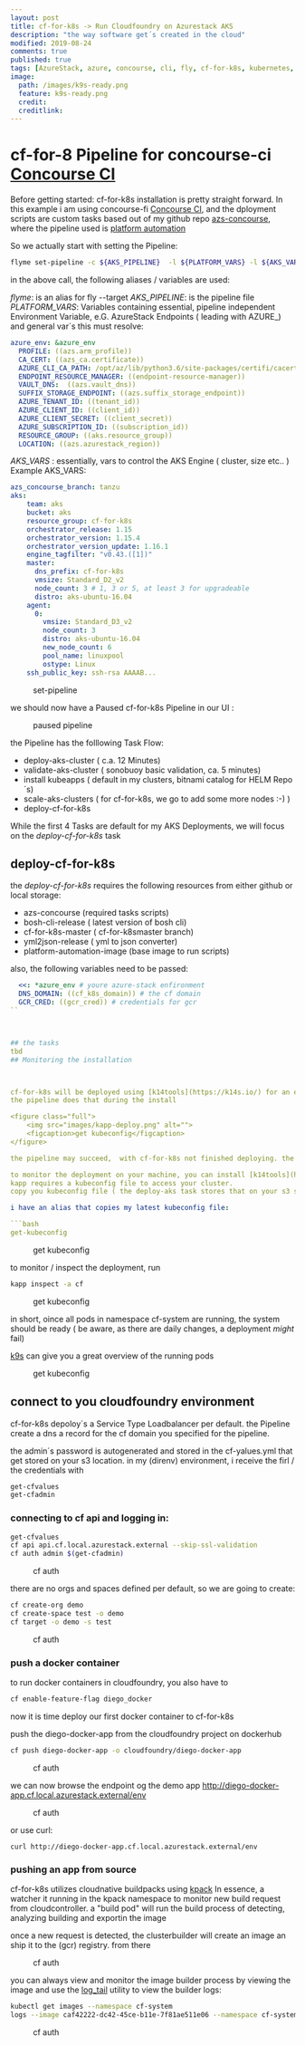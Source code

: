 ```yaml
---
layout: post
title: cf-for-k8s -> Run Cloudfoundry on Azurestack AKS
description: "the way software get´s created in the cloud"
modified: 2019-08-24
comments: true
published: true
tags: [AzureStack, azure, concourse, cli, fly, cf-for-k8s, kubernetes, cloudfoundry]
image:
  path: /images/k9s-ready.png
  feature: k9s-ready.png
  credit: 
  creditlink: 
---
```


# cf-for-8 Pipeline for concourse-ci [Concourse CI](https://concourse-ci.org/) 

Before getting started:
cf-for-k8s installation is pretty straight forward. In this example i am using concourse-fi [Concourse CI](https://concourse-ci.org/), and the dployment scripts are custom tasks based out of my github repo [azs-concourse](https://github.com/bottkars/azs-concourse/tree/tanzu), where the pipeline used is [platform automation](https://raw.githubusercontent.com/bottkars/platform-automation/tanzu/pipeline_azurestack_aksengine.yml)

So we actually start with setting the Pipeline:

```bash
flyme set-pipeline -c ${AKS_PIPELINE}  -l ${PLATFORM_VARS} -l ${AKS_VARS} -p ${AKS_CLUSTER} -v cf_k8s_domain=cf.local.azurestack.external
```
in the above call, the following aliases / variables are used:

*flyme*:  is an alias for fly --target
*AKS_PIPELINE*: is the pipeline file
*PLATFORM_VARS*: Variables containing essential, pipeline independent Environment Variable, e.G. AzureStack Endpoints ( leading with AZURE_) and general var´s 
  this must resolve:
  ```yaml
  azure_env: &azure_env
    PROFILE: ((azs.arm_profile))
    CA_CERT: ((azs_ca.certificate))
    AZURE_CLI_CA_PATH: /opt/az/lib/python3.6/site-packages/certifi/cacert.pem
    ENDPOINT_RESOURCE_MANAGER: ((endpoint-resource-manager))
    VAULT_DNS:  ((azs.vault_dns))
    SUFFIX_STORAGE_ENDPOINT: ((azs.suffix_storage_endpoint))
    AZURE_TENANT_ID: ((tenant_id))
    AZURE_CLIENT_ID: ((client_id))
    AZURE_CLIENT_SECRET: ((client_secret))
    AZURE_SUBSCRIPTION_ID: ((subscription_id))
    RESOURCE_GROUP: ((aks.resource_group))
    LOCATION: ((azs.azurestack_region))
  ```

*AKS_VARS* : essentially, vars to control the AKS Engine ( cluster, size etc.. ) 
Example AKS_VARS:

```yaml
azs_concourse_branch: tanzu
aks:
    team: aks
    bucket: aks
    resource_group: cf-for-k8s
    orchestrator_release: 1.15
    orchestrator_version: 1.15.4
    orchestrator_version_update: 1.16.1
    engine_tagfilter: "v0.43.([1])"
    master:
      dns_prefix: cf-for-k8s
      vmsize: Standard_D2_v2
      node_count: 3 # 1, 3 or 5, at least 3 for upgradeable
      distro: aks-ubuntu-16.04
    agent:
      0:
        vmsize: Standard_D3_v2
        node_count: 3
        distro: aks-ubuntu-16.04
        new_node_count: 6
        pool_name: linuxpool
        ostype: Linux
    ssh_public_key: ssh-rsa AAAAB... 
  ```
<figure class="full">
	<img src="/images/cf_for_k8s_set_pipeline.png" alt="">
	<figcaption>set-pipeline</figcaption>
</figure>  

we should now have a Paused cf-for-k8s Pipeline in our UI :

<figure class="full">
	<img src="/images/cf_for_k8s_paused_pipeline.png" alt="">
	<figcaption>paused pipeline</figcaption>
</figure>  

the Pipeline has the folllowing Task Flow:

- deploy-aks-cluster ( c.a. 12 Minutes)
- validate-aks-cluster ( sonobuoy basic validation, ca. 5 minutes)
- install kubeapps ( default in my clusters, bitnami catalog for HELM Repo´s)
- scale-aks-clusters ( for cf-for-k8s, we go to add some more nodes :-) )
- deploy-cf-for-k8s

While the first 4 Tasks are default for my AKS Deployments, we will focus on the *deploy-cf-for-k8s* task

## deploy-cf-for-k8s

the *deploy-cf-for-k8s*  requires the following resources from either github or local storage:
- azs-concourse (required tasks scripts)
- bosh-cli-release ( latest version of bosh cli)
- cf-for-k8s-master ( cf-for-k8smaster branch)
- yml2json-release ( yml to json converter)
- platform-automation-image (base image to run scripts)

also, the following variables need to be passed:

```yaml
  <<: *azure_env # youre azure-stack enfironment 
  DNS_DOMAIN: ((cf_k8s_domain)) # the cf domain
  GCR_CRED: ((gcr_cred)) # credentials for gcr
``     



## the tasks
tbd
## Monitoring the installation



cf-for-k8s will be deployed using [k14tools](https://k14s.io/) for an easy composable deployment.
the pipeline does that during the install

<figure class="full">
	<img src="images/kapp-deploy.png" alt="">
	<figcaption>get kubeconfig</figcaption>
</figure>

the pipeline may succeed,  with cf-for-k8s not finished deploying. the deployment time varies on multiple factors including internet speed. however, the kapp deployment may still be ongoing when the pipeline is finished.

to monitor the deployment on your machine, you can install [k14tools](https://k14s.io/) on your machine following the instructions on their site. 
kapp requires a kubeconfig file to access your cluster.
copy you kubeconfig file ( the deploy-aks task stores that on your s3 store after deployment)

i have an alias that copies my latest kubeconfig file:

```bash
get-kubeconfig
```
<figure class="full">
	<img src="images/get-kubeconfig.png" alt="">
	<figcaption>get kubeconfig</figcaption>
</figure>

to monitor / inspect the deployment, run

```bash
kapp inspect -a cf
```
<figure class="full">
	<img src="images/kapp-inspect.png" alt="">
	<figcaption>get kubeconfig</figcaption>
</figure>

in short, oince all pods in namespace cf-system are running, the system should be ready ( be aware, as there are daily changes, a deployment *might* fail)

[k9s](https://k9scli.io/) can give you a great overview of the running pods

<figure class="full">
	<img src="images/k9s-ready.png" alt="">
	<figcaption>get kubeconfig</figcaption>
</figure>

## connect to you cloudfoundry environment

cf-for-k8s depoloy´s a Service Type Loadbalancer per default.
the Pipeline create a dns a record for the cf domain you specified for the pipeline.

the admin´s password is autogenerated and stored in the cf-yalues.yml that get stored on your s3 location.
in my (direnv) environment, i receive the firl / the credentials   with

```bash
get-cfvalues
get-cfadmin
```

### connecting to cf api and logging in:

```bash
get-cfvalues
cf api api.cf.local.azurestack.external --skip-ssl-validation
cf auth admin $(get-cfadmin)
```

<figure class="full">
	<img src="images/cf-auth.png" alt="">
	<figcaption>cf auth</figcaption>
</figure>

there are no orgs and spaces defined per default, so we are going to create:
```bash
cf create-org demo
cf create-space test -o demo
cf target -o demo -s test
```

<figure class="full">
	<img src="/images/create-org.png" alt="">
	<figcaption>cf auth</figcaption>
</figure>

### push a docker container

to run docker containers in cloudfoundry, you also have to 
```bash
cf enable-feature-flag diego_docker
```

now it is time deploy our first docker container to cf-for-k8s

push the diego-docker-app from the cloudfoundry project on dockerhub

```bash
cf push diego-docker-app -o cloudfoundry/diego-docker-app
```

<figure class="full">
	<img src="images/diego-docker-app.png" alt="">
	<figcaption>cf auth</figcaption>
</figure>


we can now browse the endpoint og the demo app http://diego-docker-app.cf.local.azurestack.external/env

<figure class="full">
	<img src="/images/cf-diego-docker-browser.png" alt="">
	<figcaption>cf auth</figcaption>
</figure>

or use curl:

```
curl http://diego-docker-app.cf.local.azurestack.external/env
```


### pushing an app from source
cf-for-k8s utilizes cloudnative buildpacks using [kpack](https://github.com/pivotal/kpack)
In essence, a watcher it running in the kpack namespace to monitor new build request from cloudcontroller.
a "build pod" will run the build process of detecting, analyzing building and exportin the image

once a new request is detected, the clusterbuilder will create an image an ship it to the (gcr) registry.
from there

<figure class="full">
	<img src="/images/cf-build-pod.png" alt="">
	<figcaption>cf auth</figcaption>
</figure>

you can always view and monitor the image builder process by viewing the image and use the [log_tail](https://github.com/pivotal/kpack/blob/master/docs/logs.md) utility to view the builder logs:

```bash
kubectl get images --namespace cf-system
logs --image caf42222-dc42-45ce-b11e-7f81ae511e06 --namespace cf-system
```

<figure class="full">
	<img src="/images/image_and_log.png" alt="">
	<figcaption>cf auth</figcaption>
</figure>
